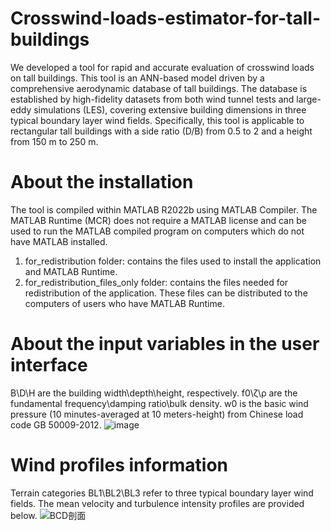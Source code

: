 # Crosswind-loads-estimator-for-tall-buildings
We developed a tool for rapid and accurate evaluation of crosswind loads on tall buildings.
This tool is an ANN-based model driven by a comprehensive aerodynamic database of tall buildings. The database is established by high-fidelity datasets from both wind tunnel tests and large-eddy simulations (LES), covering extensive building dimensions in three typical boundary layer wind fields.
Specifically, this tool is applicable to rectangular tall buildings with a side ratio (D/B) from 0.5 to 2 and a height from 150 m to 250 m.
# About the installation
The tool is compiled within MATLAB R2022b using MATLAB Compiler. The MATLAB Runtime (MCR) does not require a MATLAB license and can be used to run the MATLAB compiled program on computers which do not have MATLAB installed. 
1. for_redistribution folder: contains the files used to install the application and MATLAB Runtime.
2. for_redistribution_files_only folder: contains the files needed for redistribution of the application. These files can be distributed to the computers of users who have MATLAB Runtime. 
# About the input variables in the user interface
B\D\H are the building width\depth\height, respectively.
f0\ζ\ρ are the fundamental frequency\damping ratio\bulk density.
w0 is the basic wind pressure (10 minutes-averaged at 10 meters-height) from Chinese load code GB 50009-2012.
![image](https://github.com/Hank-HXQ/Crosswind-loads-estimator-for-tall-buildings/assets/88885046/fb53ab1a-6e1f-453f-91ac-a148e943ac3e)
# Wind profiles information
Terrain categories BL1\BL2\BL3 refer to three typical boundary layer wind fields. The mean velocity and turbulence intensity profiles are provided below.
![BCD剖面](https://github.com/Hank-HXQ/Crosswind-loads-estimator-for-tall-buildings/assets/88885046/a1ccb8c0-90d8-4d26-85b4-994dd3b8d5de)
